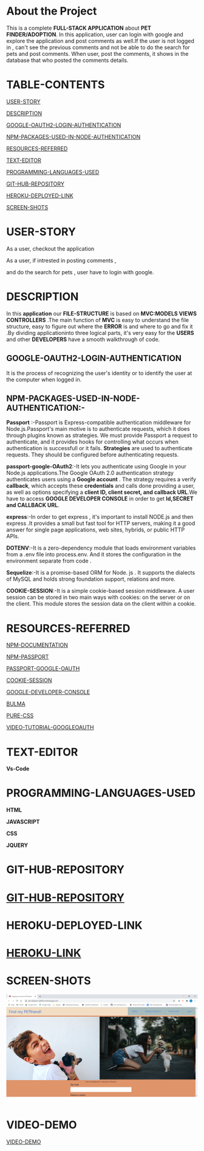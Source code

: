# About the Project

This is a complete **FULL-STACK APPLICATION** about **PET FINDER/ADOPTION**.
In this application, user can login with google and explore the application and post comments as well.If the user is not logged in , can't see the previous comments and not be able to do the search for pets and post comments. When user, post the comments, it shows in the database that who posted the comments details.

# TABLE-CONTENTS
[USER-STORY](#USER-STORY)

[DESCRIPTION](#DESCRIPTION)

[GOOGLE-OAUTH2-LOGIN-AUTHENTICATION](#GOOGLE-OAUTH2-LOGIN-AUTHENTICATION)

[NPM-PACKAGES-USED-IN-NODE-AUTHENTICATION](#NPM-PACKAGES-USED-IN-NODE-AUTHENTICATION)

[RESOURCES-REFERRED](#RESOURCES-REFERRED)

[TEXT-EDITOR](#TEXT-EDITOR)

[PROGRAMMING-LANGUAGES-USED](#PROGRAMMING-LANGUAGES-USED)

[GIT-HUB-REPOSITORY](#GIT-HUB-REPOSITORY)

[HEROKU-DEPLOYED-LINK](#HEROKU-DEPLOYED-LINK)

[SCREEN-SHOTS](#SCREEN-SHOTS)





# USER-STORY

As a user, checkout the application 

As a user, if intrested in posting comments ,

and do the search for pets ,
user have to login with google.

# DESCRIPTION

In this **application** our **FILE-STRUCTURE** is based
on **MVC:MODELS VIEWS CONTROLLERS** .The
main function of **MVC** is easy to understand the file structure, easy to 
figure out where the **ERROR** is and where to go and fix it .By dividing applicationinto three logical parts, it's very easy for the **USERS** and 
other **DEVELOPERS** have a smooth walkthrough of code.

## GOOGLE-OAUTH2-LOGIN-AUTHENTICATION
It is the process of recognizing the user's identity or to identify the user 
at the computer when logged in.

## NPM-PACKAGES-USED-IN-NODE-AUTHENTICATION:-
 **Passport** :-Passport is Express-compatible authentication middleware for Node.js.Passport's main motive is to authenticate requests, which it does through   plugins known as strategies. We must provide Passport a request to authenticate, and it provides hooks for controlling what occurs when authentication is successfull or it fails. **Strategies** are used to authenticate requests. They should be  configured before authenticating requests.


 **passport-google-OAuth2**:-It lets you authenticate using Google in your Node.js applications.The Google OAuth 2.0 authentication strategy authenticates users using a **Google account** . The strategy requires a verify **callback**, which accepts these **credentials** and calls done providing a user, as well as options specifying a **client ID, client secret, and callback URL**.We have to access
 **GOOGLE DEVELOPER CONSOLE** in order to get **Id,SECRET and CALLBACK URL**.


 **express**:-In order to get express , it's important to install NODE.js and then express .It provides a small but fast tool for HTTP servers, making it a good answer for single page applications, web sites, hybrids, or public HTTP APIs. 

 **DOTENV**:-It  is a zero-dependency module that loads environment variables from a .env file into process.env. And it stores the configuration in the environment separate from code .

 **Sequelize**:-It is a promise-based ORM for Node. js . It supports the dialects of  MySQL and holds strong foundation support, relations and more.

 
 **COOKIE-SESSION**:-It is a simple cookie-based session middleware.
A user session can be stored in two main ways with cookies: on the server or on the client. This module stores the session data on the client within a cookie.

# RESOURCES-REFERRED
[NPM-DOCUMENTATION](https://www.npmjs.com/package/express)

[NPM-PASSPORT](https://www.npmjs.com/package/passport)

[PASSPORT-GOOGLE-OAUTH](https://www.npmjs.com/package/passport-google-oauth2)

[COOKIE-SESSION](https://www.npmjs.com/package/cookie-session)

[GOOGLE-DEVELOPER-CONSOLE](https://developers.google.com/web/tools/chrome-devtools/open)

[BULMA](https://bulma.io/)

[PURE-CSS](https://purecss.io/)

[VIDEO-TUTORIAL-GOOGLEOAUTH](https://www.youtube.com/watch?v=9x66l93iEW0)


# TEXT-EDITOR

**Vs-Code**
# PROGRAMMING-LANGUAGES-USED
**HTML**

**JAVASCRIPT**

**CSS**

**JQUERY**


# GIT-HUB-REPOSITORY
# [GIT-HUB-REPOSITORY](https://github.com/priteshpatel823/project_2)

# HEROKU-DEPLOYED-LINK
# [HEROKU-LINK](https://pet-adoption-platform.herokuapp.com/)

# SCREEN-SHOTS
![SCREEN-SHOTS](public/images/prod..png)







# VIDEO-DEMO
[VIDEO-DEMO](https://utaausfsfpt10-bqo9074.slack.com/files/U01BM4Z7HFF/F01LQBEH59Q/screen_recording_2021-02-02_at_10.49.29_am.mov?origin_team=T01B5QPJR45&origin_channel=G01LBQQ66RW)
